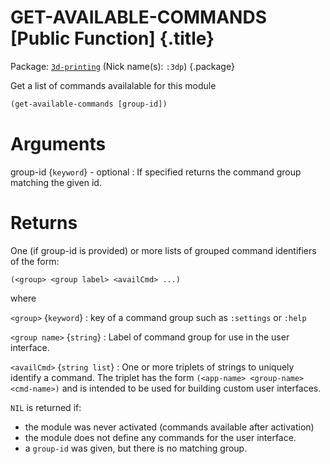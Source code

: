 # GET-AVAILABLE-COMMANDS [Public Function] {.title}

Package: [`3d-printing`](3D-PRINTING.pkg.md) (Nick name(s): `:3dp`) {.package}

Get a list of commands availalable for this module

``` lisp
(get-available-commands [group-id])
```

# Arguments

group-id {`keyword`} - optional
:   If specified returns the command group matching the given id.

# Returns

One (if group-id is provided) or more lists of grouped command identifiers
of the form:

~~~ Lisp
(<group> <group label> <availCmd> ...)
~~~

where

`<group>` {`keyword`}
:   key of a command group such as `:settings` or `:help`

`<group name>` {`string`}
:   Label of command group for use in the user interface.

`<availCmd>` {`string list`}
:   One or more triplets of strings to uniquely identify a command.
    The triplet has the form `(<app-name> <group-name> <cmd-name>)`
    and is intended to be used for building custom user interfaces.

`NIL` is returned if:
* the module was never activated (commands available after activation)
* the module does not define any commands for the user interface.
* a `group-id` was given, but there is no matching group.

